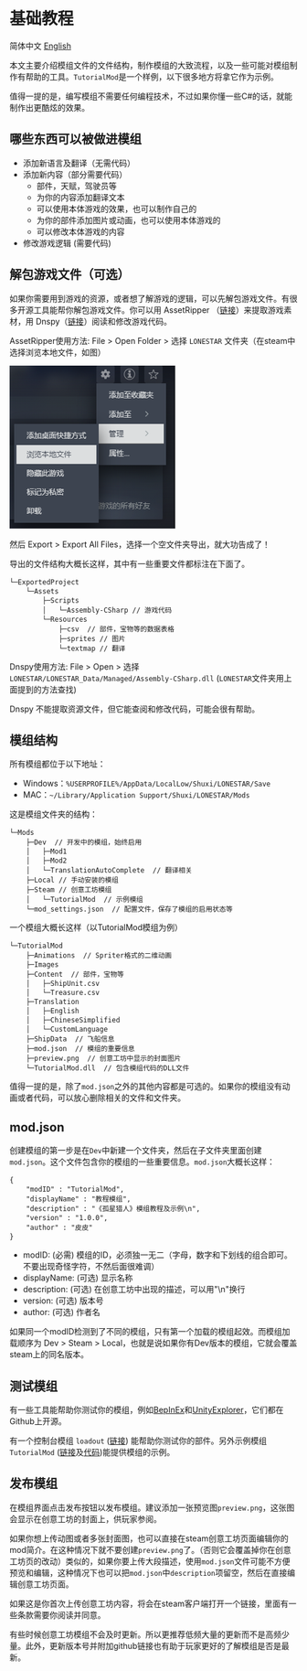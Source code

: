 # 基础教程

简体中文 [English](Start_EN.md)

本文主要介绍模组文件的文件结构，制作模组的大致流程，以及一些可能对模组制作有帮助的工具。`TutorialMod`是一个样例，以下很多地方将拿它作为示例。

值得一提的是，编写模组不需要任何编程技术，不过如果你懂一些C#的话，就能制作出更酷炫的效果。

## 哪些东西可以被做进模组
- 添加新语言及翻译（无需代码）
- 添加新内容（部分需要代码）
    - 部件，天赋，驾驶员等
    - 为你的内容添加翻译文本
    - 可以使用本体游戏的效果，也可以制作自己的
    - 为你的部件添加图片或动画，也可以使用本体游戏的
    - 可以修改本体游戏的内容
- 修改游戏逻辑 (需要代码)

## 解包游戏文件（可选）<a id="disassemble-the-game-optional"></a>
如果你需要用到游戏的资源，或者想了解游戏的逻辑，可以先解包游戏文件。有很多开源工具能帮你解包游戏文件。你可以用 AssetRipper （[链接](https://github.com/AssetRipper/AssetRipper/releases)）来提取游戏素材，用 Dnspy（[链接](https://github.com/dnSpy/dnSpy/releases)）阅读和修改游戏代码。

AssetRipper使用方法: File > Open Folder > 选择 `LONESTAR` 文件夹（在steam中选择浏览本地文件，如图）

![Start1_zh](../images/Start1_zh.png)

然后 Export > Export All Files，选择一个空文件夹导出，就大功告成了！

导出的文件结构大概长这样，其中有一些重要文件都标注在下面了。

```
└─ExportedProject
    └─Assets
        ├─Scripts
        │   └─Assembly-CSharp // 游戏代码
        └─Resources
            ├─csv  // 部件，宝物等的数据表格
            ├─sprites // 图片
            └─textmap // 翻译
```

Dnspy使用方法: File > Open > 选择 `LONESTAR/LONESTAR_Data/Managed/Assembly-CSharp.dll` (`LONESTAR`文件夹用上面提到的方法查找)

Dnspy 不能提取资源文件，但它能查阅和修改代码，可能会很有帮助。

## 模组结构
所有模组都位于以下地址：
- Windows：`%USERPROFILE%/AppData/LocalLow/Shuxi/LONESTAR/Save`
- MAC：`~/Library/Application Support/Shuxi/LONESTAR/Mods`

这是模组文件夹的结构：
```
└─Mods
    ├─Dev  // 开发中的模组，始终启用
    │   ├─Mod1
    │   ├─Mod2
    │   └─TranslationAutoComplete  // 翻译相关
    ├─Local // 手动安装的模组
    ├─Steam // 创意工坊模组
    │   └─TutorialMod  // 示例模组
    └─mod_settings.json  // 配置文件，保存了模组的启用状态等
```

一个模组大概长这样（以TutorialMod模组为例）

```
└─TutorialMod
    ├─Animations  // Spriter格式的二维动画
    ├─Images
    ├─Content  // 部件，宝物等
    │   ├─ShipUnit.csv
    │   └─Treasure.csv
    ├─Translation
    │   ├─English
    │   ├─ChineseSimplified
    │   └─CustomLanguage
    ├─ShipData  // 飞船信息
    ├─mod.json  // 模组的重要信息
    ├─preview.png  // 创意工坊中显示的封面图片
    └─TutorialMod.dll  // 包含模组代码的DLL文件
```

值得一提的是，除了`mod.json`之外的其他内容都是可选的。如果你的模组没有动画或者代码，可以放心删除相关的文件和文件夹。

## mod.json
创建模组的第一步是在`Dev`中新建一个文件夹，然后在子文件夹里面创建`mod.json`。这个文件包含你的模组的一些重要信息。`mod.json`大概长这样：

```
{
    "modID" : "TutorialMod",
    "displayName" : "教程模组",
    "description" : "《孤星猎人》模组教程及示例\n",
    "version" : "1.0.0",
    "author" : "皮皮"
}
```

- modID: (必需) 模组的ID，必须独一无二（字母，数字和下划线的组合即可。不要出现奇怪字符，不然后面很难调）
- displayName: (可选) 显示名称
- description: (可选) 在创意工坊中出现的描述，可以用"\n"换行
- version: (可选) 版本号
- author: (可选) 作者名

如果同一个modID检测到了不同的模组，只有第一个加载的模组起效。而模组加载顺序为 Dev > Steam > Local，也就是说如果你有Dev版本的模组，它就会覆盖steam上的同名版本。

## 测试模组
有一些工具能帮助你测试你的模组，例如[BepInEx](https://github.com/BepInEx/BepInEx)和[UnityExplorer](https://github.com/sinai-dev/UnityExplorer)，它们都在Github上开源。

有一个控制台模组 `loadout` ([链接](../Loadout)) 能帮助你测试你的部件。另外示例模组 `TutorialMod` ([链接](../TutotialMod)及[代码](../TutorialMod_code))能提供模组的示例。

## 发布模组
在模组界面点击发布按钮以发布模组。建议添加一张预览图`preview.png`，这张图会显示在创意工坊的封面上，供玩家参阅。

如果你想上传动图或者多张封面图，也可以直接在steam创意工坊页面编辑你的mod简介。在这种情况下就不要创建`preview.png`了。（否则它会覆盖掉你在创意工坊页的改动）类似的，如果你要上传大段描述，使用`mod.json`文件可能不方便预览和编辑，这种情况下也可以把`mod.json`中`description`项留空，然后在直接编辑创意工坊页面。

如果这是你首次上传创意工坊内容，将会在steam客户端打开一个链接，里面有一些条款需要你阅读并同意。

有些时候创意工坊模组不会及时更新。所以更推荐低频大量的更新而不是高频少量。此外，更新版本号并附加github链接也有助于玩家更好的了解模组是否是最新。